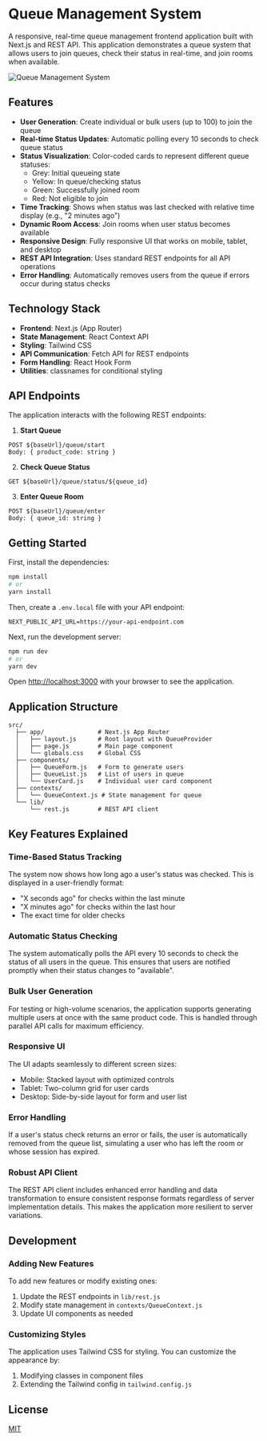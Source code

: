 # Queue Management System

A responsive, real-time queue management frontend application built with Next.js and REST API. This application demonstrates a queue system that allows users to join queues, check their status in real-time, and join rooms when available.

![Queue Management System](public/queue-screenshot.png)

## Features

- **User Generation**: Create individual or bulk users (up to 100) to join the queue
- **Real-time Status Updates**: Automatic polling every 10 seconds to check queue status
- **Status Visualization**: Color-coded cards to represent different queue statuses:
  - Grey: Initial queueing state
  - Yellow: In queue/checking status
  - Green: Successfully joined room
  - Red: Not eligible to join
- **Time Tracking**: Shows when status was last checked with relative time display (e.g., "2 minutes ago")
- **Dynamic Room Access**: Join rooms when user status becomes available
- **Responsive Design**: Fully responsive UI that works on mobile, tablet, and desktop
- **REST API Integration**: Uses standard REST endpoints for all API operations
- **Error Handling**: Automatically removes users from the queue if errors occur during status checks

## Technology Stack

- **Frontend**: Next.js (App Router)
- **State Management**: React Context API
- **Styling**: Tailwind CSS
- **API Communication**: Fetch API for REST endpoints
- **Form Handling**: React Hook Form
- **Utilities**: classnames for conditional styling

## API Endpoints

The application interacts with the following REST endpoints:

1. **Start Queue**
```
POST ${baseUrl}/queue/start
Body: { product_code: string }
```

2. **Check Queue Status**
```
GET ${baseUrl}/queue/status/${queue_id}
```

3. **Enter Queue Room**
```
POST ${baseUrl}/queue/enter
Body: { queue_id: string }
```

## Getting Started

First, install the dependencies:

```bash
npm install
# or
yarn install
```

Then, create a `.env.local` file with your API endpoint:

```
NEXT_PUBLIC_API_URL=https://your-api-endpoint.com
```

Next, run the development server:

```bash
npm run dev
# or
yarn dev
```

Open [http://localhost:3000](http://localhost:3000) with your browser to see the application.

## Application Structure

```
src/
  ├── app/               # Next.js App Router
  │   ├── layout.js      # Root layout with QueueProvider
  │   ├── page.js        # Main page component
  │   └── globals.css    # Global CSS
  ├── components/
  │   ├── QueueForm.js   # Form to generate users
  │   ├── QueueList.js   # List of users in queue
  │   └── UserCard.js    # Individual user card component
  ├── contexts/
  │   └── QueueContext.js # State management for queue
  └── lib/
      └── rest.js        # REST API client
```

## Key Features Explained

### Time-Based Status Tracking

The system now shows how long ago a user's status was checked. This is displayed in a user-friendly format:
- "X seconds ago" for checks within the last minute
- "X minutes ago" for checks within the last hour
- The exact time for older checks

### Automatic Status Checking

The system automatically polls the API every 10 seconds to check the status of all users in the queue. This ensures that users are notified promptly when their status changes to "available".

### Bulk User Generation

For testing or high-volume scenarios, the application supports generating multiple users at once with the same product code. This is handled through parallel API calls for maximum efficiency.

### Responsive UI

The UI adapts seamlessly to different screen sizes:
- Mobile: Stacked layout with optimized controls
- Tablet: Two-column grid for user cards
- Desktop: Side-by-side layout for form and user list

### Error Handling

If a user's status check returns an error or fails, the user is automatically removed from the queue list, simulating a user who has left the room or whose session has expired.

### Robust API Client

The REST API client includes enhanced error handling and data transformation to ensure consistent response formats regardless of server implementation details. This makes the application more resilient to server variations.

## Development

### Adding New Features

To add new features or modify existing ones:

1. Update the REST endpoints in `lib/rest.js`
2. Modify state management in `contexts/QueueContext.js`
3. Update UI components as needed

### Customizing Styles

The application uses Tailwind CSS for styling. You can customize the appearance by:

1. Modifying classes in component files
2. Extending the Tailwind config in `tailwind.config.js`

## License

[MIT](LICENSE)

